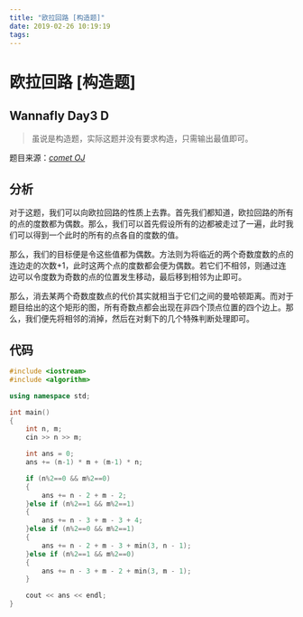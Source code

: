 ```yaml
---
title: "欧拉回路 [构造题]"
date: 2019-02-26 10:19:19
tags: 
---
```


# 欧拉回路 [构造题]

## Wannafly Day3 D

> 虽说是构造题，实际这题并没有要求构造，只需输出最值即可。

<!--more-->

题目来源：[_comet OJ_](https://zhixincode.com/contest/18/problem/D?problem_id=262)

## 分析

对于这题，我们可以向欧拉回路的性质上去靠。首先我们都知道，欧拉回路的所有的点的度数都为偶数。那么，我们可以首先假设所有的边都被走过了一遍，此时我们可以得到一个此时的所有的点各自的度数的值。

那么，我们的目标便是令这些值都为偶数。方法则为将临近的两个奇数度数的点的连边走的次数+1，此时这两个点的度数都会便为偶数。若它们不相邻，则通过连边可以令度数为奇数的点的位置发生移动，最后移到相邻为止即可。

那么，消去某两个奇数度数点的代价其实就相当于它们之间的曼哈顿距离。而对于题目给出的这个矩形的图，所有奇数点都会出现在非四个顶点位置的四个边上。那么，我们便先将相邻的消掉，然后在对剩下的几个特殊判断处理即可。

## 代码

```C++
#include <iostream>
#include <algorithm>

using namespace std;

int main()
{
    int n, m;
    cin >> n >> m;

    int ans = 0;
    ans += (n-1) * m + (m-1) * n;

    if (n%2==0 && m%2==0)
    {
        ans += n - 2 + m - 2;
    }else if (n%2==1 && m%2==1)
    {
        ans += n - 3 + m - 3 + 4;
    }else if (n%2==0 && m%2==1)
    {
        ans += n - 2 + m - 3 + min(3, n - 1);
    }else if (n%2==1 && m%2==0)
    {
        ans += n - 3 + m - 2 + min(3, m - 1);
    }

    cout << ans << endl;
}
```